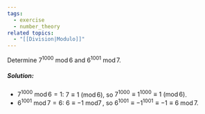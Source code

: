 ```yaml
---
tags:
  - exercise
  - number_theory
related topics:
  - "[[Division|Modulo]]"
---
```

Determine $7^{1000}\ \operatorname{mod} 6$ and $6^{1001}\ \operatorname{mod}7$.
##### Solution:
- $7^{1000}\ \operatorname{mod} 6 = 1$:
	$7\equiv 1\ (\operatorname{mod}6)$, so $7^{1000}\equiv 1^{1000}\equiv 1\ (\operatorname{mod} 6)$.
- $6^{1001} \ \operatorname{mod} 7 = 6$:
	$6 \equiv -1\ \operatorname{mod 7}$, so $6^{1001} \equiv -1^{1001} \equiv -1 \equiv 6\ \operatorname{mod} 7$.